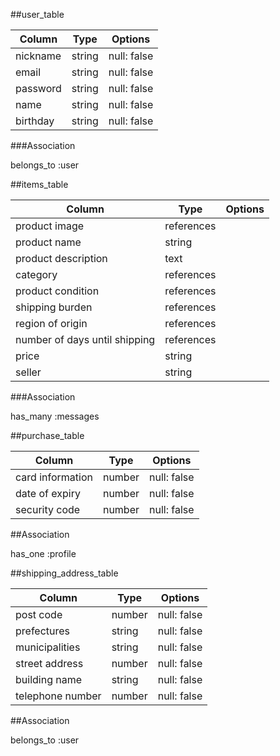 ##user_table


| Column  | Type   | Options    |
| ------- | ------ | ---------- |
|nickname |string  | null: false|
|email    |string  | null: false|
|password |string  | null: false|
|name     |string  | null: false|
|birthday |string  | null: false|

###Association

belongs_to :user

##items_table
 
| Column                        | Type        | Options    |
| ----------------------------- | ----------- | ---------- |
| product image                 |references   |            |
| product name                  |string       |            |
| product description           |text         |            |
| category                      |references   |            |
| product condition             |references   |            |
| shipping burden               |references   |            |
| region of origin              |references   |            |
| number of days until shipping |references   |            |
| price                         |string       |            |
| seller                        |string       |            |


###Association

has_many :messages

##purchase_table

|Column          |Type  |Options    |
| -------------- | ---- | --------- |
|card information|number|null: false|
|date of expiry  |number|null: false|
|security code   |number|null: false|

##Association

has_one :profile

##shipping_address_table

|Column|Type|Options|
| -------------- | ---- | --------- |
|post code       |number|null: false|
|prefectures     |string|null: false|
|municipalities  |string|null: false|
|street address  |number|null: false|
|building name   |string|null: false|
|telephone number|number|null: false|

##Association

belongs_to :user
